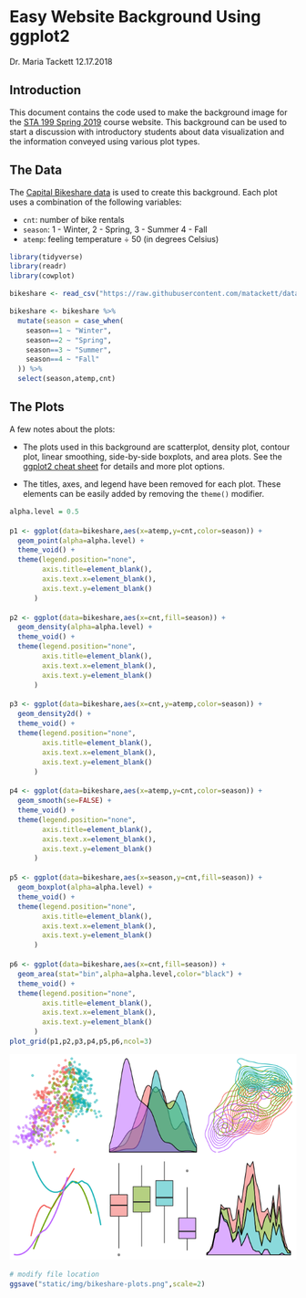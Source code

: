 Easy Website Background Using ggplot2
================
Dr. Maria Tackett
12.17.2018

Introduction
------------

This document contains the code used to make the background image for the [STA 199 Spring 2019](https://www2.stat.duke.edu/courses/Spring19/sta199.001/) course website. This background can be used to start a discussion with introductory students about data visualization and the information conveyed using various plot types.

The Data
--------

The [Capital Bikeshare data](https://archive.ics.uci.edu/ml/datasets/bike+sharing+dataset) is used to create this background. Each plot uses a combination of the following variables:

-   `cnt`: number of bike rentals
-   `season`: 1 - Winter, 2 - Spring, 3 - Summer 4 - Fall
-   `atemp`: feeling temperature ÷ 50 (in degrees Celsius) <br>

``` r
library(tidyverse)
library(readr)
library(cowplot)
```

``` r
bikeshare <- read_csv("https://raw.githubusercontent.com/matackett/data/master/capital-bikeshare.csv")                          
```

``` r
bikeshare <- bikeshare %>%
  mutate(season = case_when(
    season==1 ~ "Winter",
    season==2 ~ "Spring",
    season==3 ~ "Summer",
    season==4 ~ "Fall"
  )) %>% 
  select(season,atemp,cnt)
```

The Plots
---------

A few notes about the plots:

-   The plots used in this background are scatterplot, density plot, contour plot, linear smoothing, side-by-side boxplots, and area plots. See the [ggplot2 cheat sheet](https://www.rstudio.com/wp-content/uploads/2015/03/ggplot2-cheatsheet.pdf) for details and more plot options.

-   The titles, axes, and legend have been removed for each plot. These elements can be easily added by removing the `theme()` modifier.

``` r
alpha.level = 0.5 

p1 <- ggplot(data=bikeshare,aes(x=atemp,y=cnt,color=season)) +
  geom_point(alpha=alpha.level) +
  theme_void() +
  theme(legend.position="none",
        axis.title=element_blank(),
        axis.text.x=element_blank(),
        axis.text.y=element_blank()
      )

p2 <- ggplot(data=bikeshare,aes(x=cnt,fill=season)) +
  geom_density(alpha=alpha.level) +
  theme_void() +
  theme(legend.position="none",
        axis.title=element_blank(),
        axis.text.x=element_blank(),
        axis.text.y=element_blank()
      )

p3 <- ggplot(data=bikeshare,aes(x=cnt,y=atemp,color=season)) +
  geom_density2d() +
  theme_void() +
  theme(legend.position="none",
        axis.title=element_blank(),
        axis.text.x=element_blank(),
        axis.text.y=element_blank()
      )

p4 <- ggplot(data=bikeshare,aes(x=atemp,y=cnt,color=season)) +
  geom_smooth(se=FALSE) +
  theme_void() +
  theme(legend.position="none",
        axis.title=element_blank(),
        axis.text.x=element_blank(),
        axis.text.y=element_blank()
      )

p5 <- ggplot(data=bikeshare,aes(x=season,y=cnt,fill=season)) +
  geom_boxplot(alpha=alpha.level) +
  theme_void() +
  theme(legend.position="none",
        axis.title=element_blank(),
        axis.text.x=element_blank(),
        axis.text.y=element_blank()
      )

p6 <- ggplot(data=bikeshare,aes(x=cnt,fill=season)) +
  geom_area(stat="bin",alpha=alpha.level,color="black") +
  theme_void() +
  theme(legend.position="none",
        axis.title=element_blank(),
        axis.text.x=element_blank(),
        axis.text.y=element_blank()
      )
plot_grid(p1,p2,p3,p4,p5,p6,ncol=3)
```

![](website-background_files/figure-markdown_github/make-plots-1.png)

``` r
# modify file location
ggsave("static/img/bikeshare-plots.png",scale=2)
```

